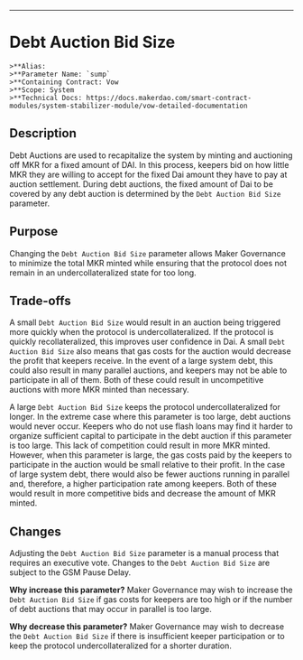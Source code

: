 ---
# Debt Auction Bid Size

```
>**Alias:  
>**Parameter Name: `sump`  
>**Containing Contract: Vow  
>**Scope: System  
>**Technical Docs: https://docs.makerdao.com/smart-contract-modules/system-stabilizer-module/vow-detailed-documentation
```

## Description
Debt Auctions are used to recapitalize the system by minting and auctioning off MKR for a fixed amount of DAI. In this process, keepers bid on how little MKR they are willing to accept for the fixed Dai amount they have to pay at auction settlement. During debt auctions, the fixed amount of Dai to be covered by any debt auction is determined by the `Debt Auction Bid Size` parameter.


## Purpose
Changing the `Debt Auction Bid Size` parameter allows Maker Governance to minimize the total MKR minted while ensuring that the protocol does not remain in an undercollateralized state for too long. 


## Trade-offs
A small `Debt Auction Bid Size` would result in an auction being triggered more quickly when the protocol is undercollateralized. If the protocol is quickly recollateralized, this improves user confidence in Dai. A small `Debt Auction Bid Size` also means that gas costs for the auction would decrease the profit that keepers receive. In the event of a large system debt, this could also result in many parallel auctions, and keepers may not be able to participate in all of them. Both of these could result in uncompetitive auctions with more MKR minted than necessary.
	
A large `Debt Auction Bid Size` keeps the protocol undercollateralized for longer. In the extreme case where this parameter is too large, debt auctions would never occur. Keepers who do not use flash loans may find it harder to organize sufficient capital to participate in the debt auction if this parameter is too large. This lack of competition could result in more MKR minted. However, when this parameter is large, the gas costs paid by the keepers to participate in the auction would be small relative to their profit. In the case of large system debt, there would also be fewer auctions running in parallel and, therefore, a higher participation rate among keepers. Both of these would result in more competitive bids and decrease the amount of MKR minted. 


## Changes
Adjusting the `Debt Auction Bid Size` parameter is a manual process that requires an executive vote. Changes to the `Debt Auction Bid Size` are subject to the GSM Pause Delay.

**Why increase this parameter?**
Maker Governance may wish to increase the `Debt Auction Bid Size` if gas costs for keepers are too high or if the number of debt auctions that may occur in parallel is too large.

**Why decrease this parameter?**
Maker Governance may wish to decrease the `Debt Auction Bid Size` if there is insufficient keeper participation or to keep the protocol undercollateralized for a shorter duration.



